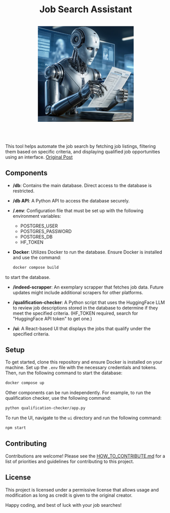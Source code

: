 <div align="center">
  <h1>Job Search Assistant</h1>
  <br>
  <img src="image.png" width="300" height="300">
  <br><br>
   <br>
</div>  <br>


 This tool helps automate the job search by fetching job listings, filtering them based on specific criteria, and displaying qualified job opportunities using an interface. <a href="https://www.linkedin.com/feed/update/urn:li:activity:7197691328757919744/">Original Post</a>

## Components

- **/db**: Contains the main database. Direct access to the database is restricted.
- **/db API**: A Python API to access the database securely.
- **/.env**: Configuration file that must be set up with the following environment variables:
    - POSTGRES_USER
    - POSTGRES_PASSWORD
    - POSTGRES_DB
    - HF_TOKEN

- **Docker**: Utilizes Docker to run the database. Ensure Docker is installed and use the command:
    ```bash
    docker compose build
    ```
to start the database.

- **/indeed-scrapper**: An exemplary scrapper that fetches job data. Future updates might include additional scrapers for other platforms.

- **/qualification-checker**: A Python script that uses the HuggingFace LLM to review job descriptions stored in the database to determine if they meet the specified criteria. (HF_TOKEN required, search for "HuggingFace API token" to get one.)

- **/ui**: A React-based UI that displays the jobs that qualify under the specified criteria.

## Setup

To get started, clone this repository and ensure Docker is installed on your machine. Set up the `.env` file with the necessary credentials and tokens. Then, run the following command to start the database:

```bash
docker compose up
```

Other components can be run independently. For example, to run the qualification checker, use the following command:

```bash
python qualification-checker/app.py
```

To run the UI, navigate to the `ui` directory and run the following command:

```bash
npm start
```


## Contributing

Contributions are welcome! Please see the [HOW_TO_CONTRIBUTE.md](HOW_TO_CONTRIBUTE.md) for a list of priorities and guidelines for contributing to this project.

## License

This project is licensed under a permissive license that allows usage and modification as long as credit is given to the original creator. 

Happy coding, and best of luck with your job searches!
